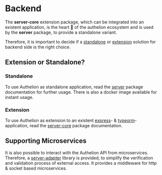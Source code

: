 # Backend

The **server-core** extension package, which can be integrated into an existent application,
is the heart 🧡 of the authelion ecosystem and is used by the **server** package, to provide a standalone variant. 

Therefore, it is important to decide if a [standalone](#standalone) or [extension](#extension) solution for backend side
is the right choice.

## Extension or Standalone?

### Standalone

To use Authelion as standalone application, read the [server](../packages/server/index.md) package documentation for further usage.
There is also a docker image available for instant usage.

### Extension

To use Authelion as extension to an existent [express](https://expressjs.com/)- & [typeorm](https://typeorm.io/)-application,
read the [server-core](../packages/server-core/index.md) package documentation.

## Supporting Microservices

It is also possible to interact with the Authelion API from microservices.
Therefore, a [server-adapter](../packages/server-adapter/index.md) library is provided,
to simplify the verification and validation process of external access.
It provides a middleware for http & socket based microservices.
